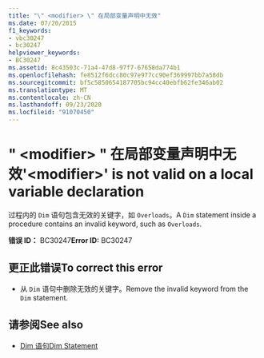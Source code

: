 ```yaml
---
title: "\" <modifier> \" 在局部变量声明中无效"
ms.date: 07/20/2015
f1_keywords:
- vbc30247
- bc30247
helpviewer_keywords:
- BC30247
ms.assetid: 8c43503c-71a4-47d8-97f7-67658da774b1
ms.openlocfilehash: fe8512f6dcc80c97e977cc90ef369997bb7a58db
ms.sourcegitcommit: bf5c5850654187705bc94cc40ebfb62fe346ab02
ms.translationtype: MT
ms.contentlocale: zh-CN
ms.lasthandoff: 09/23/2020
ms.locfileid: "91070450"
---
```

# <a name="modifier-is-not-valid-on-a-local-variable-declaration"></a><span data-ttu-id="c791b-102">" \<modifier> " 在局部变量声明中无效</span><span class="sxs-lookup"><span data-stu-id="c791b-102">'\<modifier>' is not valid on a local variable declaration</span></span>

<span data-ttu-id="c791b-103">过程内的 `Dim` 语句包含无效的关键字，如 `Overloads`。</span><span class="sxs-lookup"><span data-stu-id="c791b-103">A `Dim` statement inside a procedure contains an invalid keyword, such as `Overloads`.</span></span>  
  
 <span data-ttu-id="c791b-104">**错误 ID：** BC30247</span><span class="sxs-lookup"><span data-stu-id="c791b-104">**Error ID:** BC30247</span></span>  
  
## <a name="to-correct-this-error"></a><span data-ttu-id="c791b-105">更正此错误</span><span class="sxs-lookup"><span data-stu-id="c791b-105">To correct this error</span></span>  
  
- <span data-ttu-id="c791b-106">从 `Dim` 语句中删除无效的关键字。</span><span class="sxs-lookup"><span data-stu-id="c791b-106">Remove the invalid keyword from the `Dim` statement.</span></span>  
  
## <a name="see-also"></a><span data-ttu-id="c791b-107">请参阅</span><span class="sxs-lookup"><span data-stu-id="c791b-107">See also</span></span>

- [<span data-ttu-id="c791b-108">Dim 语句</span><span class="sxs-lookup"><span data-stu-id="c791b-108">Dim Statement</span></span>](../language-reference/statements/dim-statement.md)
